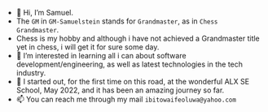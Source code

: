 - 👋 Hi, I’m Samuel.
- The ```GM``` in ```GM-Samuelstein``` stands for ```Grandmaster```, as in ```Chess Grandmaster```.
- Chess is my hobby and although i have not achieved a Grandmaster title yet in chess, i will get it for sure some day. 
- 👀 I’m interested in learning all i can about software development/engineering, as well as latest technologies in the tech industry.
- 🌱 I started out, for the first time on this road, at the wonderful ALX SE School, May 2022, and it has been an amazing journey so far.
- 📫 You can reach me through my mail ```ibitowaifeoluwa@yahoo.com```

<!---
GM-Samuelstein/GM-Samuelstein is a ✨ special ✨ repository because its `README.md` (this file) appears on your GitHub profile.
You can click the Preview link to take a look at your changes.
--->
